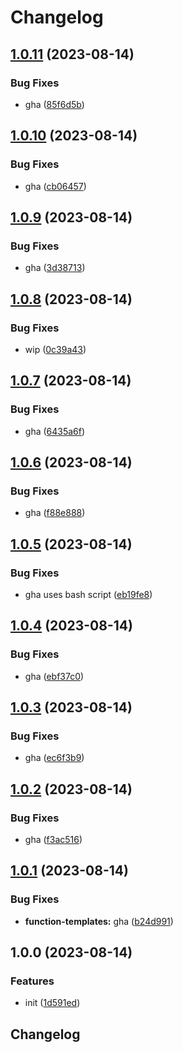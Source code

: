 # Changelog

## [1.0.11](https://github.com/switchboard-xyz/function-templates/compare/v1.0.10...v1.0.11) (2023-08-14)


### Bug Fixes

* gha ([85f6d5b](https://github.com/switchboard-xyz/function-templates/commit/85f6d5bdb54ecbbd482fcdda0b4422a335fa1cd9))

## [1.0.10](https://github.com/switchboard-xyz/function-templates/compare/v1.0.9...v1.0.10) (2023-08-14)


### Bug Fixes

* gha ([cb06457](https://github.com/switchboard-xyz/function-templates/commit/cb0645771610984680285d5795b481082cbeeec0))

## [1.0.9](https://github.com/switchboard-xyz/function-templates/compare/v1.0.8...v1.0.9) (2023-08-14)


### Bug Fixes

* gha ([3d38713](https://github.com/switchboard-xyz/function-templates/commit/3d387133e3e05305f74f5461fa786b6d4d922a1a))

## [1.0.8](https://github.com/switchboard-xyz/function-templates/compare/v1.0.7...v1.0.8) (2023-08-14)


### Bug Fixes

* wip ([0c39a43](https://github.com/switchboard-xyz/function-templates/commit/0c39a431a8b9b16a270d29ce017f2b8ece7c647e))

## [1.0.7](https://github.com/switchboard-xyz/function-templates/compare/v1.0.6...v1.0.7) (2023-08-14)


### Bug Fixes

* gha ([6435a6f](https://github.com/switchboard-xyz/function-templates/commit/6435a6f886ae6388cf68ca44349a230192bea4e2))

## [1.0.6](https://github.com/switchboard-xyz/function-templates/compare/v1.0.5...v1.0.6) (2023-08-14)


### Bug Fixes

* gha ([f88e888](https://github.com/switchboard-xyz/function-templates/commit/f88e888c15ba9b1eb9bdbf83c96ddcc46e59471f))

## [1.0.5](https://github.com/switchboard-xyz/function-templates/compare/v1.0.4...v1.0.5) (2023-08-14)


### Bug Fixes

* gha uses bash script ([eb19fe8](https://github.com/switchboard-xyz/function-templates/commit/eb19fe87ff6a0217ee5e8e8d9d8b380266899b9f))

## [1.0.4](https://github.com/switchboard-xyz/function-templates/compare/v1.0.3...v1.0.4) (2023-08-14)


### Bug Fixes

* gha ([ebf37c0](https://github.com/switchboard-xyz/function-templates/commit/ebf37c0fed7952742f8b12d920102b0165996a99))

## [1.0.3](https://github.com/switchboard-xyz/function-templates/compare/v1.0.2...v1.0.3) (2023-08-14)


### Bug Fixes

* gha ([ec6f3b9](https://github.com/switchboard-xyz/function-templates/commit/ec6f3b9973d9f42696ee4565be722f211a4ee0a8))

## [1.0.2](https://github.com/switchboard-xyz/function-templates/compare/v1.0.1...v1.0.2) (2023-08-14)


### Bug Fixes

* gha ([f3ac516](https://github.com/switchboard-xyz/function-templates/commit/f3ac516fd39ea1186845f9ee63b5b50deabca56b))

## [1.0.1](https://github.com/switchboard-xyz/function-templates/compare/v1.0.0...v1.0.1) (2023-08-14)


### Bug Fixes

* **function-templates:** gha ([b24d991](https://github.com/switchboard-xyz/function-templates/commit/b24d9919659a3d7a4c3326abb6dbc7172ec9ebc6))

## 1.0.0 (2023-08-14)


### Features

* init ([1d591ed](https://github.com/switchboard-xyz/function-templates/commit/1d591edb66851dfad6e5231ddb96a8d0498d0683))

## Changelog
